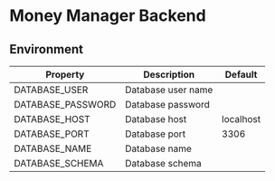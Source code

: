 # Money Manager Backend

## Environment

| Property          | Description        | Default |
|-------------------|--------------------|---|
| DATABASE_USER     | Database user name ||
| DATABASE_PASSWORD | Database password  ||
| DATABASE_HOST     | Database host      |localhost|
| DATABASE_PORT     | Database port      |3306|
| DATABASE_NAME     | Database name      ||
| DATABASE_SCHEMA   | Database schema    ||
